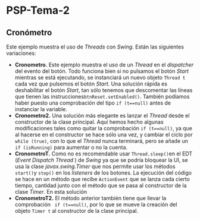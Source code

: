 # PSP-Tema-2
## Cronómetro
Este ejemplo muestra el uso de *Threads* con *Swing*. Están las siguientes variaciones:

 - **Cronometro.** Este ejemplo muestra el uso de un *Thread* en el *dispatcher* del evento del botón. Todo funciona bien si no pulsamos el botón *Start* mientras se está ejecutando,  se instanciará un nuevo objeto `Thread t` cada vez que pulsemos el botón *Start*. Una solución rápida es deshabilitar el botón *Start*, tan sólo tenemos que descomentar las líneas que tienen las instrucciones`btnReset.setEnabled()`. También podíamos haber puesto una comprobación del tipo `if (t==null)` antes de instanciar la variable.
 - **Cronometro2.** Una solución más elegante es lanzar el *Thread* desde el constructor de la clase principal. Aquí hemos hecho algunas modificaciones tales como quitar la comprobación `if (t==null)`, ya que al hacerse en el constructor se hace sólo una vez, y cambiar el ciclo por `while (true)`, con lo que el *Thread* nunca terminará, pero se añade un `if (isRunning)` para aumentar o no la cuenta.
 - **CronometroT.** Como no es recomendable usar `Thread.sleep()`en el EDT (*Event Dispatch Thread* ) de *Swing* ya que se podría bloquear la UI, se usa la clase *javax.swing.Timer* que nos permite usar los métodos `start()`y `stop()` en los *listeners* de los botones. La ejecución del código se hace en un método que recibe `ActionEvent` que se lanza cada cierto tiempo, cantidad junto con el método que se pasa al constructor de la clase *Timer*. En esta solución 
 - **CronometroT2.** El método anterior también tiene que llevar la comprobación ` if (t==null)`,  por lo que se mueve la creación del objeto `Timer t` al constructor de la clase principal.
<!--stackedit_data:
eyJoaXN0b3J5IjpbMTg1NjQ4MDg4NSw1MTAyMjk1OTcsMTc3NT
MxNzMyMywxOTU5MzE1NTYwLC0xMzUyOTY3OTMsLTE0OTc4MDA0
NSwxMDgyNTE1OTY4LC0yMTM5NjY3MjcyLDExNjc2MDEyMzVdfQ
==
-->
